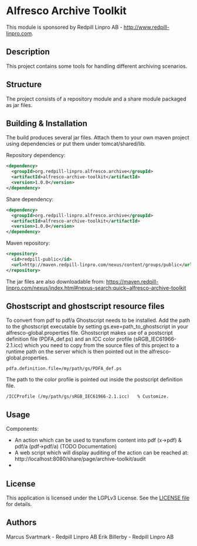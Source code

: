 Alfresco Archive Toolkit
=============================================

This module is sponsored by Redpill Linpro AB - http://www.redpill-linpro.com.

Description
-----------
This project contains some tools for handling different archiving scenarios.

Structure
------------

The project consists of a repository module and a share module packaged as jar files.

Building & Installation
------------
The build produces several jar files. Attach them to your own maven project using dependencies or put them under tomcat/shared/lib.

Repository dependency:
```xml
<dependency>
  <groupId>org.redpill-linpro.alfresco.archive</groupId>
  <artifactId>alfresco-archive-toolkit</artifactId>
  <version>1.0.0</version>
</dependency>
```

Share dependency:
```xml
<dependency>
  <groupId>org.redpill-linpro.alfresco.archive</groupId>
  <artifactId>alfresco-archive-toolkit</artifactId>    
  <version>1.0.0</version>
</dependency>
```

Maven repository:
```xml
<repository>
  <id>redpill-public</id>
  <url>http://maven.redpill-linpro.com/nexus/content/groups/public</url>
</repository>
```

The jar files are also downloadable from: https://maven.redpill-linpro.com/nexus/index.html#nexus-search;quick~alfresco-archive-toolkit

Ghostscript and ghostscript resource files
-------------------------------------------
 
To convert from pdf to pdf/a Ghostscript needs to be installed. Add the path to the ghostscript executable by setting 
gs.exe=path_to_ghostscript in your alfresco-global.properties file. Ghostscript makes use of a postscript definition file 
(PDFA_def.ps) and an ICC color profile (sRGB_IEC61966-2.1.icc) which you need to copy from the source files of this 
project to a runtime path on the server which is then pointed out in the alfresco-global.properties. 
```
pdfa.definition.file=/my/path/gs/PDFA_def.ps
```

The path to the color profile is pointed out inside the postscript definition file.
```
/ICCProfile (/my/path/gs/sRGB_IEC61966-2.1.icc)   % Customize.
```


Usage
-----

Components:
* An action which can be used to transform content into pdf (x->pdf) & pdf/a (pdf->pdf/a) (TODO Documentation)
* A web script which will display auditing of the action can be reached at: http://localhost:8080/share/page/archive-toolkit/audit
* 


License
-------

This application is licensed under the LGPLv3 License. See the [LICENSE file](LICENSE) for details.

Authors
-------

Marcus Svartmark - Redpill Linpro AB
Erik Billerby - Redpill Linpro AB
